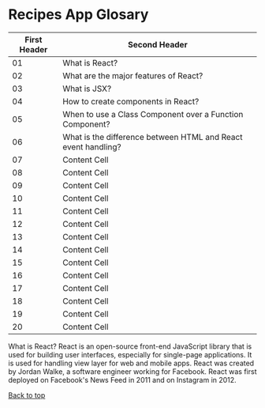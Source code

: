 # Recipes App Glosary

First Header  | Second Header
------------- | -------------
01  | What is React?
02  | What are the major features of React?
03  | What is JSX?
04  | How to create components in React?
05  | When to use a Class Component over a Function Component?
06  | What is the difference between HTML and React event handling?
07  | Content Cell
08  | Content Cell
09  | Content Cell
10  | Content Cell
11  | Content Cell
12  | Content Cell
13  | Content Cell
14  | Content Cell
15  | Content Cell
16  | Content Cell
17  | Content Cell
18  | Content Cell
19  | Content Cell
20  | Content Cell



What is React?
React is an open-source front-end JavaScript library that is used for building user interfaces, especially for single-page applications. It is used for handling view layer for web and mobile apps. React was created by Jordan Walke, a software engineer working for Facebook. React was first deployed on Facebook's News Feed in 2011 and on Instagram in 2012.

[Back to top](#top)
